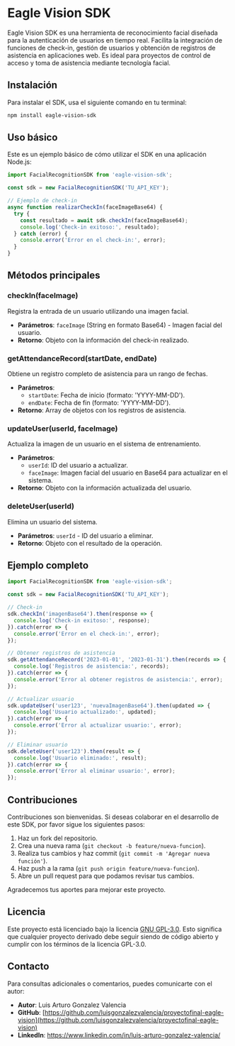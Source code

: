 # Eagle Vision SDK

Eagle Vision SDK es una herramienta de reconocimiento facial diseñada para la autenticación de usuarios en tiempo real. Facilita la integración de funciones de check-in, gestión de usuarios y obtención de registros de asistencia en aplicaciones web. Es ideal para proyectos de control de acceso y toma de asistencia mediante tecnología facial.

## Instalación

Para instalar el SDK, usa el siguiente comando en tu terminal:

```bash
npm install eagle-vision-sdk
```

## Uso básico

Este es un ejemplo básico de cómo utilizar el SDK en una aplicación Node.js:

```javascript
import FacialRecognitionSDK from 'eagle-vision-sdk';

const sdk = new FacialRecognitionSDK('TU_API_KEY');

// Ejemplo de check-in
async function realizarCheckIn(faceImageBase64) {
  try {
    const resultado = await sdk.checkIn(faceImageBase64);
    console.log('Check-in exitoso:', resultado);
  } catch (error) {
    console.error('Error en el check-in:', error);
  }
}
```


## Métodos principales

### checkIn(faceImage)
Registra la entrada de un usuario utilizando una imagen facial.

- **Parámetros**: `faceImage` (String en formato Base64) - Imagen facial del usuario.
- **Retorno**: Objeto con la información del check-in realizado.

### getAttendanceRecord(startDate, endDate)
Obtiene un registro completo de asistencia para un rango de fechas.

- **Parámetros**:
  - `startDate`: Fecha de inicio (formato: 'YYYY-MM-DD').
  - `endDate`: Fecha de fin (formato: 'YYYY-MM-DD').
- **Retorno**: Array de objetos con los registros de asistencia.

### updateUser(userId, faceImage)
Actualiza la imagen de un usuario en el sistema de entrenamiento.

- **Parámetros**:
  - `userId`: ID del usuario a actualizar.
  - `faceImage`: Imagen facial del usuario en Base64 para actualizar en el sistema.
- **Retorno**: Objeto con la información actualizada del usuario.

### deleteUser(userId)
Elimina un usuario del sistema.

- **Parámetros**: `userId` - ID del usuario a eliminar.
- **Retorno**: Objeto con el resultado de la operación.

## Ejemplo completo

```javascript
import FacialRecognitionSDK from 'eagle-vision-sdk';

const sdk = new FacialRecognitionSDK('TU_API_KEY');

// Check-in
sdk.checkIn('imagenBase64').then(response => {
  console.log('Check-in exitoso:', response);
}).catch(error => {
  console.error('Error en el check-in:', error);
});

// Obtener registros de asistencia
sdk.getAttendanceRecord('2023-01-01', '2023-01-31').then(records => {
  console.log('Registros de asistencia:', records);
}).catch(error => {
  console.error('Error al obtener registros de asistencia:', error);
});

// Actualizar usuario
sdk.updateUser('user123', 'nuevaImagenBase64').then(updated => {
  console.log('Usuario actualizado:', updated);
}).catch(error => {
  console.error('Error al actualizar usuario:', error);
});

// Eliminar usuario
sdk.deleteUser('user123').then(result => {
  console.log('Usuario eliminado:', result);
}).catch(error => {
  console.error('Error al eliminar usuario:', error);
});
```

## Contribuciones

Contribuciones son bienvenidas. Si deseas colaborar en el desarrollo de este SDK, por favor sigue los siguientes pasos:

1. Haz un fork del repositorio.
2. Crea una nueva rama (`git checkout -b feature/nueva-funcion`).
3. Realiza tus cambios y haz commit (`git commit -m 'Agregar nueva función'`).
4. Haz push a la rama (`git push origin feature/nueva-funcion`).
5. Abre un pull request para que podamos revisar tus cambios.

Agradecemos tus aportes para mejorar este proyecto.

## Licencia

Este proyecto está licenciado bajo la licencia [GNU GPL-3.0](https://www.gnu.org/licenses/gpl-3.0.html). Esto significa que cualquier proyecto derivado debe seguir siendo de código abierto y cumplir con los términos de la licencia GPL-3.0.


## Contacto

Para consultas adicionales o comentarios, puedes comunicarte con el autor:

- **Autor**: Luis Arturo Gonzalez Valencia
- **GitHub**: [https://github.com/luisgonzalezvalencia/proyectofinal-eagle-vision](https://github.com/luisgonzalezvalencia/proyectofinal-eagle-vision)
- **LinkedIn**: https://www.linkedin.com/in/luis-arturo-gonzalez-valencia/

